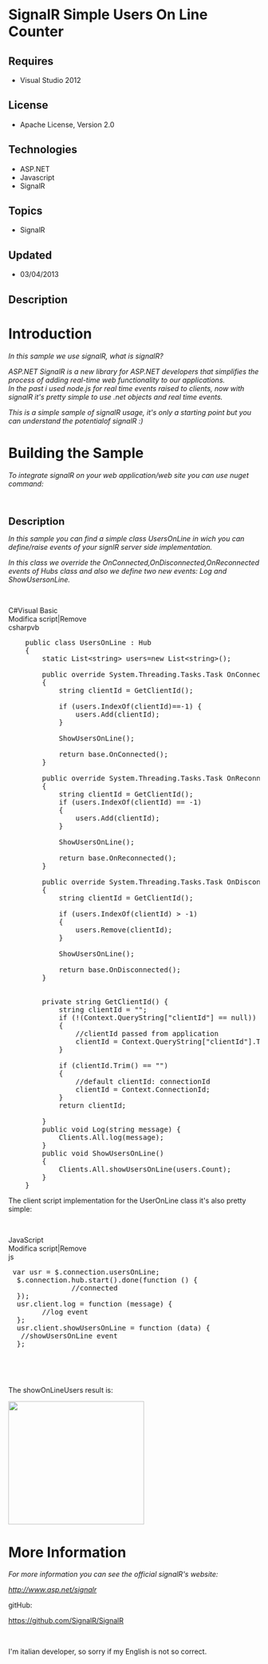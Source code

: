 # SignalR Simple Users On Line Counter
## Requires
- Visual Studio 2012
## License
- Apache License, Version 2.0
## Technologies
- ASP.NET
- Javascript
- SignalR
## Topics
- SignalR
## Updated
- 03/04/2013
## Description

<h1>Introduction</h1>
<p><em>In this sample we use signalR, what is signalR?</em></p>
<p><em>ASP.NET SignalR is a new library for ASP.NET developers that simplifies the process of adding real-time web functionality to our applications.<br>
In the past i used node.js for real time events raised to clients, now with signalR it's pretty simple to use .net objects and real time events.<br>
</em></p>
<p><em>This is a simple sample of signalR usage, it's only a starting point but you can understand the potentialof signalR :)
<br>
</em></p>
<h1><span>Building the Sample</span></h1>
<p><em>To integrate signalR on your web application/web site you can use nuget command:</em></p>
<p><img alt=""></p>
<p><img id="77046" src="http://i1.code.msdn.s-msft.com/signalr-simple-users-on-88936819/image/file/77046/1/screenshot007.png" alt="" width="318" height="13"></p>
<p><span style="font-size:20px; font-weight:bold">Description</span></p>
<p><em>In this sample you can find a simple class UsersOnLine in wich you can define/raise events of your signlR
</em><em><em>server side </em>implementation.</em></p>
<p><em>In this class we override the OnConnected,OnDisconnected,OnReconnected events of Hubs class and also we define two new events: Log and ShowUsersonLine.</em></p>
<p>&nbsp;</p>
<div class="scriptcode">
<div class="pluginEditHolder" pluginCommand="mceScriptCode">
<div class="title"><span>C#</span><span>Visual Basic</span></div>
<div class="pluginLinkHolder"><span class="pluginEditHolderLink">Modifica script</span>|<span class="pluginRemoveHolderLink">Remove</span></div>
<span class="hidden">csharp</span><span class="hidden">vb</span>


<div class="preview">
<pre class="csharp">&nbsp;&nbsp;&nbsp;&nbsp;<span class="cs__keyword">public</span>&nbsp;<span class="cs__keyword">class</span>&nbsp;UsersOnLine&nbsp;:&nbsp;Hub&nbsp;
&nbsp;&nbsp;&nbsp;&nbsp;{&nbsp;
&nbsp;&nbsp;&nbsp;&nbsp;&nbsp;&nbsp;&nbsp;&nbsp;<span class="cs__keyword">static</span>&nbsp;List&lt;<span class="cs__keyword">string</span>&gt;&nbsp;users=<span class="cs__keyword">new</span>&nbsp;List&lt;<span class="cs__keyword">string</span>&gt;();&nbsp;
&nbsp;
&nbsp;&nbsp;&nbsp;&nbsp;&nbsp;&nbsp;&nbsp;&nbsp;<span class="cs__keyword">public</span>&nbsp;<span class="cs__keyword">override</span>&nbsp;System.Threading.Tasks.Task&nbsp;OnConnected()&nbsp;
&nbsp;&nbsp;&nbsp;&nbsp;&nbsp;&nbsp;&nbsp;&nbsp;{&nbsp;
&nbsp;&nbsp;&nbsp;&nbsp;&nbsp;&nbsp;&nbsp;&nbsp;&nbsp;&nbsp;&nbsp;&nbsp;<span class="cs__keyword">string</span>&nbsp;clientId&nbsp;=&nbsp;GetClientId();&nbsp;
&nbsp;&nbsp;&nbsp;&nbsp;&nbsp;&nbsp;&nbsp;&nbsp;&nbsp;&nbsp;&nbsp;&nbsp;&nbsp;
&nbsp;&nbsp;&nbsp;&nbsp;&nbsp;&nbsp;&nbsp;&nbsp;&nbsp;&nbsp;&nbsp;&nbsp;<span class="cs__keyword">if</span>&nbsp;(users.IndexOf(clientId)==-<span class="cs__number">1</span>)&nbsp;{&nbsp;
&nbsp;&nbsp;&nbsp;&nbsp;&nbsp;&nbsp;&nbsp;&nbsp;&nbsp;&nbsp;&nbsp;&nbsp;&nbsp;&nbsp;&nbsp;&nbsp;users.Add(clientId);&nbsp;
&nbsp;&nbsp;&nbsp;&nbsp;&nbsp;&nbsp;&nbsp;&nbsp;&nbsp;&nbsp;&nbsp;&nbsp;}&nbsp;
&nbsp;
&nbsp;&nbsp;&nbsp;&nbsp;&nbsp;&nbsp;&nbsp;&nbsp;&nbsp;&nbsp;&nbsp;&nbsp;ShowUsersOnLine();&nbsp;
&nbsp;&nbsp;&nbsp;&nbsp;&nbsp;&nbsp;&nbsp;&nbsp;&nbsp;&nbsp;&nbsp;&nbsp;&nbsp;
&nbsp;&nbsp;&nbsp;&nbsp;&nbsp;&nbsp;&nbsp;&nbsp;&nbsp;&nbsp;&nbsp;&nbsp;<span class="cs__keyword">return</span>&nbsp;<span class="cs__keyword">base</span>.OnConnected();&nbsp;
&nbsp;&nbsp;&nbsp;&nbsp;&nbsp;&nbsp;&nbsp;&nbsp;}&nbsp;
&nbsp;
&nbsp;&nbsp;&nbsp;&nbsp;&nbsp;&nbsp;&nbsp;&nbsp;<span class="cs__keyword">public</span>&nbsp;<span class="cs__keyword">override</span>&nbsp;System.Threading.Tasks.Task&nbsp;OnReconnected()&nbsp;
&nbsp;&nbsp;&nbsp;&nbsp;&nbsp;&nbsp;&nbsp;&nbsp;{&nbsp;
&nbsp;&nbsp;&nbsp;&nbsp;&nbsp;&nbsp;&nbsp;&nbsp;&nbsp;&nbsp;&nbsp;&nbsp;<span class="cs__keyword">string</span>&nbsp;clientId&nbsp;=&nbsp;GetClientId();&nbsp;
&nbsp;&nbsp;&nbsp;&nbsp;&nbsp;&nbsp;&nbsp;&nbsp;&nbsp;&nbsp;&nbsp;&nbsp;<span class="cs__keyword">if</span>&nbsp;(users.IndexOf(clientId)&nbsp;==&nbsp;-<span class="cs__number">1</span>)&nbsp;
&nbsp;&nbsp;&nbsp;&nbsp;&nbsp;&nbsp;&nbsp;&nbsp;&nbsp;&nbsp;&nbsp;&nbsp;{&nbsp;
&nbsp;&nbsp;&nbsp;&nbsp;&nbsp;&nbsp;&nbsp;&nbsp;&nbsp;&nbsp;&nbsp;&nbsp;&nbsp;&nbsp;&nbsp;&nbsp;users.Add(clientId);&nbsp;
&nbsp;&nbsp;&nbsp;&nbsp;&nbsp;&nbsp;&nbsp;&nbsp;&nbsp;&nbsp;&nbsp;&nbsp;}&nbsp;
&nbsp;
&nbsp;&nbsp;&nbsp;&nbsp;&nbsp;&nbsp;&nbsp;&nbsp;&nbsp;&nbsp;&nbsp;&nbsp;ShowUsersOnLine();&nbsp;
&nbsp;&nbsp;&nbsp;&nbsp;&nbsp;&nbsp;&nbsp;&nbsp;&nbsp;
&nbsp;&nbsp;&nbsp;&nbsp;&nbsp;&nbsp;&nbsp;&nbsp;&nbsp;&nbsp;&nbsp;&nbsp;<span class="cs__keyword">return</span>&nbsp;<span class="cs__keyword">base</span>.OnReconnected();&nbsp;
&nbsp;&nbsp;&nbsp;&nbsp;&nbsp;&nbsp;&nbsp;&nbsp;}&nbsp;
&nbsp;
&nbsp;&nbsp;&nbsp;&nbsp;&nbsp;&nbsp;&nbsp;&nbsp;<span class="cs__keyword">public</span>&nbsp;<span class="cs__keyword">override</span>&nbsp;System.Threading.Tasks.Task&nbsp;OnDisconnected()&nbsp;
&nbsp;&nbsp;&nbsp;&nbsp;&nbsp;&nbsp;&nbsp;&nbsp;{&nbsp;
&nbsp;&nbsp;&nbsp;&nbsp;&nbsp;&nbsp;&nbsp;&nbsp;&nbsp;&nbsp;&nbsp;&nbsp;<span class="cs__keyword">string</span>&nbsp;clientId&nbsp;=&nbsp;GetClientId();&nbsp;
&nbsp;&nbsp;&nbsp;&nbsp;&nbsp;&nbsp;&nbsp;&nbsp;&nbsp;&nbsp;&nbsp;&nbsp;&nbsp;
&nbsp;&nbsp;&nbsp;&nbsp;&nbsp;&nbsp;&nbsp;&nbsp;&nbsp;&nbsp;&nbsp;&nbsp;<span class="cs__keyword">if</span>&nbsp;(users.IndexOf(clientId)&nbsp;&gt;&nbsp;-<span class="cs__number">1</span>)&nbsp;
&nbsp;&nbsp;&nbsp;&nbsp;&nbsp;&nbsp;&nbsp;&nbsp;&nbsp;&nbsp;&nbsp;&nbsp;{&nbsp;
&nbsp;&nbsp;&nbsp;&nbsp;&nbsp;&nbsp;&nbsp;&nbsp;&nbsp;&nbsp;&nbsp;&nbsp;&nbsp;&nbsp;&nbsp;&nbsp;users.Remove(clientId);&nbsp;
&nbsp;&nbsp;&nbsp;&nbsp;&nbsp;&nbsp;&nbsp;&nbsp;&nbsp;&nbsp;&nbsp;&nbsp;}&nbsp;
&nbsp;
&nbsp;&nbsp;&nbsp;&nbsp;&nbsp;&nbsp;&nbsp;&nbsp;&nbsp;&nbsp;&nbsp;&nbsp;ShowUsersOnLine();&nbsp;
&nbsp;
&nbsp;&nbsp;&nbsp;&nbsp;&nbsp;&nbsp;&nbsp;&nbsp;&nbsp;&nbsp;&nbsp;&nbsp;<span class="cs__keyword">return</span>&nbsp;<span class="cs__keyword">base</span>.OnDisconnected();&nbsp;
&nbsp;&nbsp;&nbsp;&nbsp;&nbsp;&nbsp;&nbsp;&nbsp;}&nbsp;
&nbsp;
&nbsp;
&nbsp;&nbsp;&nbsp;&nbsp;&nbsp;&nbsp;&nbsp;&nbsp;<span class="cs__keyword">private</span>&nbsp;<span class="cs__keyword">string</span>&nbsp;GetClientId()&nbsp;{&nbsp;
&nbsp;&nbsp;&nbsp;&nbsp;&nbsp;&nbsp;&nbsp;&nbsp;&nbsp;&nbsp;&nbsp;&nbsp;<span class="cs__keyword">string</span>&nbsp;clientId&nbsp;=&nbsp;<span class="cs__string">&quot;&quot;</span>;&nbsp;
&nbsp;&nbsp;&nbsp;&nbsp;&nbsp;&nbsp;&nbsp;&nbsp;&nbsp;&nbsp;&nbsp;&nbsp;<span class="cs__keyword">if</span>&nbsp;(!(Context.QueryString[<span class="cs__string">&quot;clientId&quot;</span>]&nbsp;==&nbsp;<span class="cs__keyword">null</span>))&nbsp;
&nbsp;&nbsp;&nbsp;&nbsp;&nbsp;&nbsp;&nbsp;&nbsp;&nbsp;&nbsp;&nbsp;&nbsp;{&nbsp;
&nbsp;&nbsp;&nbsp;&nbsp;&nbsp;&nbsp;&nbsp;&nbsp;&nbsp;&nbsp;&nbsp;&nbsp;&nbsp;&nbsp;&nbsp;&nbsp;<span class="cs__com">//clientId&nbsp;passed&nbsp;from&nbsp;application</span>&nbsp;
&nbsp;&nbsp;&nbsp;&nbsp;&nbsp;&nbsp;&nbsp;&nbsp;&nbsp;&nbsp;&nbsp;&nbsp;&nbsp;&nbsp;&nbsp;&nbsp;clientId&nbsp;=&nbsp;Context.QueryString[<span class="cs__string">&quot;clientId&quot;</span>].ToString();&nbsp;
&nbsp;&nbsp;&nbsp;&nbsp;&nbsp;&nbsp;&nbsp;&nbsp;&nbsp;&nbsp;&nbsp;&nbsp;}&nbsp;
&nbsp;
&nbsp;&nbsp;&nbsp;&nbsp;&nbsp;&nbsp;&nbsp;&nbsp;&nbsp;&nbsp;&nbsp;&nbsp;<span class="cs__keyword">if</span>&nbsp;(clientId.Trim()&nbsp;==&nbsp;<span class="cs__string">&quot;&quot;</span>)&nbsp;
&nbsp;&nbsp;&nbsp;&nbsp;&nbsp;&nbsp;&nbsp;&nbsp;&nbsp;&nbsp;&nbsp;&nbsp;{&nbsp;
&nbsp;&nbsp;&nbsp;&nbsp;&nbsp;&nbsp;&nbsp;&nbsp;&nbsp;&nbsp;&nbsp;&nbsp;&nbsp;&nbsp;&nbsp;&nbsp;<span class="cs__com">//default&nbsp;clientId:&nbsp;connectionId</span>&nbsp;
&nbsp;&nbsp;&nbsp;&nbsp;&nbsp;&nbsp;&nbsp;&nbsp;&nbsp;&nbsp;&nbsp;&nbsp;&nbsp;&nbsp;&nbsp;&nbsp;clientId&nbsp;=&nbsp;Context.ConnectionId;&nbsp;
&nbsp;&nbsp;&nbsp;&nbsp;&nbsp;&nbsp;&nbsp;&nbsp;&nbsp;&nbsp;&nbsp;&nbsp;}&nbsp;
&nbsp;&nbsp;&nbsp;&nbsp;&nbsp;&nbsp;&nbsp;&nbsp;&nbsp;&nbsp;&nbsp;&nbsp;<span class="cs__keyword">return</span>&nbsp;clientId;&nbsp;
&nbsp;&nbsp;&nbsp;&nbsp;&nbsp;&nbsp;&nbsp;&nbsp;&nbsp;
&nbsp;&nbsp;&nbsp;&nbsp;&nbsp;&nbsp;&nbsp;&nbsp;}&nbsp;
&nbsp;&nbsp;&nbsp;&nbsp;&nbsp;&nbsp;&nbsp;&nbsp;<span class="cs__keyword">public</span>&nbsp;<span class="cs__keyword">void</span>&nbsp;Log(<span class="cs__keyword">string</span>&nbsp;message)&nbsp;{&nbsp;
&nbsp;&nbsp;&nbsp;&nbsp;&nbsp;&nbsp;&nbsp;&nbsp;&nbsp;&nbsp;&nbsp;&nbsp;Clients.All.log(message);&nbsp;
&nbsp;&nbsp;&nbsp;&nbsp;&nbsp;&nbsp;&nbsp;&nbsp;}&nbsp;
&nbsp;&nbsp;&nbsp;&nbsp;&nbsp;&nbsp;&nbsp;&nbsp;<span class="cs__keyword">public</span>&nbsp;<span class="cs__keyword">void</span>&nbsp;ShowUsersOnLine()&nbsp;
&nbsp;&nbsp;&nbsp;&nbsp;&nbsp;&nbsp;&nbsp;&nbsp;{&nbsp;
&nbsp;&nbsp;&nbsp;&nbsp;&nbsp;&nbsp;&nbsp;&nbsp;&nbsp;&nbsp;&nbsp;&nbsp;Clients.All.showUsersOnLine(users.Count);&nbsp;
&nbsp;&nbsp;&nbsp;&nbsp;&nbsp;&nbsp;&nbsp;&nbsp;}&nbsp;
&nbsp;&nbsp;&nbsp;&nbsp;}</pre>
</div>
</div>
</div>
<p>The client script implementation for the UserOnLine class it's also pretty simple:</p>
<p>&nbsp;</p>
<div class="scriptcode">
<div class="pluginEditHolder" pluginCommand="mceScriptCode">
<div class="title"><span>JavaScript</span></div>
<div class="pluginLinkHolder"><span class="pluginEditHolderLink">Modifica script</span>|<span class="pluginRemoveHolderLink">Remove</span></div>
<span class="hidden">js</span>

<div class="preview">
<pre class="js">&nbsp;<span class="js__statement">var</span>&nbsp;usr&nbsp;=&nbsp;$.connection.usersOnLine;&nbsp;
&nbsp;&nbsp;$.connection.hub.start().done(<span class="js__operator">function</span>&nbsp;()&nbsp;<span class="js__brace">{</span>&nbsp;
&nbsp;&nbsp;&nbsp;&nbsp;&nbsp;&nbsp;&nbsp;&nbsp;&nbsp;&nbsp;&nbsp;&nbsp;&nbsp;&nbsp;&nbsp;<span class="js__sl_comment">//connected</span>&nbsp;
&nbsp;&nbsp;<span class="js__brace">}</span>);&nbsp;
&nbsp;&nbsp;usr.client.log&nbsp;=&nbsp;<span class="js__operator">function</span>&nbsp;(message)&nbsp;<span class="js__brace">{</span>&nbsp;
&nbsp;&nbsp;&nbsp;&nbsp;&nbsp;&nbsp;&nbsp;&nbsp;<span class="js__sl_comment">//log&nbsp;event</span>&nbsp;
&nbsp;&nbsp;<span class="js__brace">}</span>;&nbsp;
&nbsp;&nbsp;usr.client.showUsersOnLine&nbsp;=&nbsp;<span class="js__operator">function</span>&nbsp;(data)&nbsp;<span class="js__brace">{</span>&nbsp;
&nbsp;&nbsp;&nbsp;<span class="js__sl_comment">//showUsersOnLine&nbsp;event</span>&nbsp;
&nbsp;&nbsp;<span class="js__brace">}</span>;&nbsp;
</pre>
</div>
</div>
</div>
<div class="endscriptcode">&nbsp;</div>
<p>&nbsp;</p>
<p>The showOnLineUsers result is:</p>
<p><img id="77047" src="http://i1.code.msdn.s-msft.com/signalr-simple-users-on-88936819/image/file/77047/1/screenshot012.png" alt="" width="272" height="247"></p>
<h1>More Information</h1>
<p><em>For more information you can see the official signalR's website:</em></p>
<p><a title="signlR Official Web Site" href="http://www.asp.net/signalr" target="_blank"><em>http://www.asp.net/signalr</em></a></p>
<p>gitHub:</p>
<p><a title="github Project Web Site" href="https://github.com/SignalR/SignalR" target="_blank">https://github.com/SignalR/SignalR</a></p>
<p>&nbsp;</p>
<p>I'm italian developer, <span id="result_box" class="short_text" lang="en">
<span class="hps" title="Fai clic per visualizzare le traduzioni alternative">so sorry if</span>
<span class="hps" title="Fai clic per visualizzare le traduzioni alternative">my English</span>
<span class="hps" title="Fai clic per visualizzare le traduzioni alternative">is not so</span><span class="hps" title="Fai clic per visualizzare le traduzioni alternative"> correct.</span></span></p>
<p><em><br>
</em></p>
<div class="mcePaste" id="_mcePaste" style="left:-10000px; top:0px; width:1px; height:1px; overflow:hidden">
ASP.NET SignalR is a new library for ASP.NET developers that simplifies the process of adding real-time web functionality to your applications.</div>
